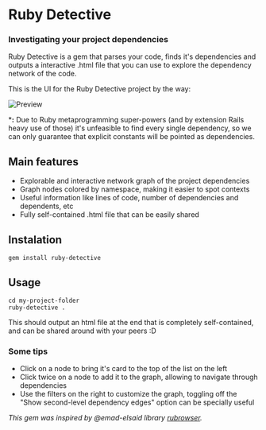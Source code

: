 # Ruby Detective
### Investigating your project dependencies

Ruby Detective is a gem that parses your code, finds it's dependencies and outputs a interactive .html file that you can use to explore the dependency network of the code.

This is the UI for the Ruby Detective project by the way:

![Preview](docs/preview.png?raw=true)

***:** Due to Ruby metaprogramming super-powers (and by extension Rails heavy use of those) it's unfeasible to find every single dependency, so we can only guarantee that explicit constants will be pointed as dependencies.

## Main features
- Explorable and interactive network graph of the project dependencies
- Graph nodes colored by namespace, making it easier to spot contexts
- Useful information like lines of code, number of dependencies and dependents, etc
- Fully self-contained .html file that can be easily shared

## Instalation
```
gem install ruby-detective
```

## Usage

```
cd my-project-folder
ruby-detective .
```

This should output an html file at the end that is completely self-contained, and can be shared around with your peers :D

### Some tips
- Click on a node to bring it's card to the top of the list on the left
- Click twice on a node to add it to the graph, allowing to navigate through dependencies
- Use the filters on the right to customize the graph, toggling off the "Show second-level dependency edges" option can be specially useful

*This gem was inspired by @emad-elsaid library [rubrowser](https://github.com/emad-elsaid/rubrowser).*
